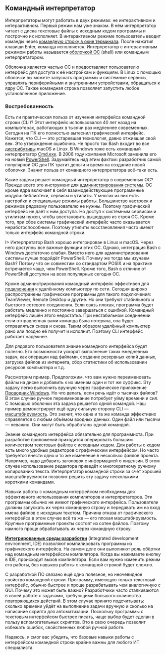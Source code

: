 ## Командный интерпретатор

Интерпретаторы могут работать в двух режимах: не интерактивном и интерактивном. Первый режим нам уже знаком. В нём интерпретатор читает с диска текстовые файлы с исходным кодом программы и построчно их исполняет. В интерактивном режиме пользователь вводит команды через [командную строку в окне терминала](https://ru.wikibooks.org/wiki/Введение_в_администрирование_UNIX/Командная_строка_UNIX#Терминал_и_командная_строка). После нажатия клавиши Enter, команда исполняется. Интерпретатор с интерактивным режимом работы называется [оболочкой ОС](https://ru.wikipedia.org/wiki/Интерпретатор_командной_строки) (shell) или командным интерпретатором.

Оболочка является частью ОС и предоставляет пользователю интерфейс для доступа к её настройкам и функциям. В Linux с помощью оболочки вы можете запускать программы и системные сервисы, управлять периферийными и внутренними устройствами, обращаться к ядру ОС. Также командная строка позволяет запустить любое установленное приложение.

### Востребованность

Есть ли практическая польза от изучения интерфейса командной строки (CLI)? Этот интерфейс использовался 40 лет назад на компьютерах, работающих в тысячи раз медленнее современных. Сегодня на ПК его полностью вытеснил графический интерфейс. Кажется, что CLI — это устаревшая технология, давно отжившая свой век. Это утверждение ошибочно. Не просто так Bash входит во все [дистрибутивы](https://ru.wikipedia.org/wiki/Дистрибутив_операционной_системы) macOS и Linux. В Windows тоже есть командный интерпретатор [Cmd.exe](https://ru.wikipedia.org/wiki/Cmd.exe). В 2006 году компания Microsoft заменила его на новый [PowerShell](https://ru.wikipedia.org/wiki/PowerShell). Задумайтесь над этим фактом: разработчик самой популярной ОС для ПК тратит деньги и время на создание новой оболочки. Значит польза от командного интерпретатора всё-таки есть.

Какие задачи решает командный интерпретатор в современных ОС? Прежде всего это инструмент для [администрирования системы](https://ru.wikipedia.org/wiki/Системный_администратор). ОС кроме ядра включает в себя взаимодействующие программные модули: библиотеки, сервисы и утилиты. У многих из них есть настройки и специальные режимы работы. Большинство настроек и режимов рядовому пользователю не нужны. Поэтому графический интерфейс не даёт к ним доступа. Но доступ к системным сервисам и утилитам нужен, чтобы восстановить вышедшую из строя ОС. Кроме того, при сбое системы графический интерфейс часто оказывается неработоспособным. Поэтому утилиты восстановления часто имеют только интерфейс командной строки.

I> Интерпретатор Bash хорошо интегрирован в Linux и macOS. Через него доступны все важные функции этих ОС. Однако, интеграция Bash с Windows достаточно слабая. Вместо него для администрирования системы лучше подойдёт PowerShell. Почему же тогда мы изучаем Bash? Потому что он совместим со стандартом POSIX и на практике встречается чаще, чем PowerShell. Кроме того, Bash в отличие от PowerShell доступен на всех популярных сегодня ОС.

Кроме администрирования командный интерфейс эффективен для [подключения](https://ru.wikipedia.org/wiki/Программы_удалённого_администрирования) к удалённому компьютеру по сети. Сегодня широко распространены графические программы для такого подключения: TeamViewer, Remote Desktop и другие. Но они требуют стабильного и быстрого сетевого соединения. Если связь плохая, программа будет работать медленно и постоянно завершаться с ошибкой. Командный интерфейс лишён этого недостатка. При нестабильном соединении если отправленная вами команда была потеряна, она будет отправляться снова и снова. Таким образом удалённый компьютер рано или поздно её получит и исполнит. Поэтому CLI интерфейс работает надёжнее.

Для рядового пользователя знание командного интерфейса будет полезно. Его возможности ускорят выполнение таких ежедневных задач, как операции над файлами, создание резервных копий данных, загрузка файлов из интернета, сбор статистики об использовании ресурсов компьютера и т.д.

Рассмотрим пример. Предположим, что вам нужно переименовать файлы на диске и добавить к их именам один и тот же суффикс. Эту задачу легко выполнить вручную через графическое приложение [Проводник Windows](https://ru.wikipedia.org/wiki/Проводник_Windows). Но что делать, если речь идёт о тысячах файлов? В этом случае ручное переименование потребует уйму времени и сил. С помощью оболочки эта задача решается одной командой. Наш пример демонстрирует ещё одну сильную сторону CLI — [масштабируемость](https://wiki.monavista.ru/Масштабируемость). Это значит, что одна и та же команда эффективно справляется с любым объёмом входных данных. Один файл или тысячи — неважно. Они могут быть обработаны одной командой.

Знание командного интерфейса обязательно для программиста. При разработке приложений приходится оперировать большим количеством текстовых файлов с исходным кодом. Для работы с кодом есть много удобных редакторов с графическим интерфейсом. Но часто требуется внести одно и то же изменение в несколько файлов проекта. Например, надо добавить заголовок с информацией о лицензии. В этом случае использование редактора приведёт к многократному ручному копированию текста. Интерпретатор командной строки за счёт хорошей масштабируемости позволит решить эту задачу несколькими короткими командами.

Навыки работы с командным интерфейсом необходимы для эффективного использования компиляторов и интерпретаторов. Эти программы обычно не имеют графического интерфейса. Пользователи должны запускать их через командную строку и передавать им на вход имена файлов с исходным текстом. Причина отказа от графического интерфейса в этом случае всё та же — его плохая масштабируемость. Крупные программные проекты состоят из сотен файлов. Поэтому намного проще обрабатывать их через командную строку.

[**Интегрированные среды разработки**](https://ru.wikipedia.org/wiki/Интегрированная_среда_разработки) (integrated development environment, IDE) позволяют компилировать программы из графического интерфейса. На самом деле они выполняют роль обёртки над командным интерфейсом компилятора. Когда вы нажимаете кнопку в IDE, происходит вызов компилятора. Если вам нужно изменить режим его работы, без навыков работы с командной строкой будет сложно.

С разработкой ПО связано ещё одно полезное, но неочевидное свойство командной строки. Программу, имеющую только текстовый интерфейс, обычно быстрее и проще разрабатывать чем аналогичную с GUI. Почему это может быть важно? Разработчики часто сталкиваются в своей работе с задачами, требующими большого количества повторяющихся действий. В этом случае принято подсчитывать: сколько времени уйдёт на выполнение задачи вручную и сколько на написание скрипта для автоматизации. Поскольку программы с текстовым интерфейсом быстрее писать, чаще выбор будет сделан в пользу вспомогательных скриптов. Это в свою очередь позволит избежать ошибок, свойственных любой ручной работе.

Надеюсь, я смог вас убедить, что базовые навыки работы с интерфейсом командной строки крайне важны для любого ИТ специалиста.
